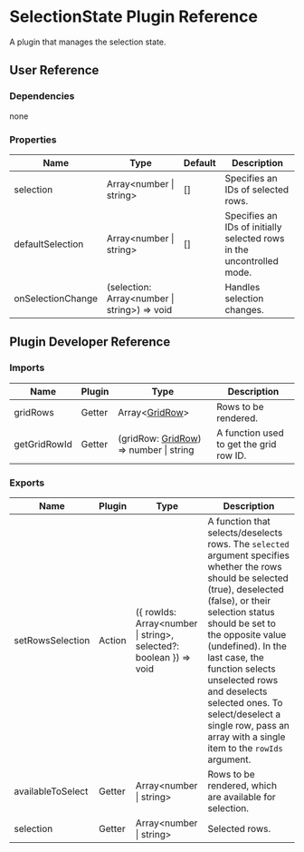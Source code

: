 # SelectionState Plugin Reference

A plugin that manages the selection state.

## User Reference

### Dependencies

none

### Properties

Name | Type | Default | Description
-----|------|---------|------------
selection | Array&lt;number &#124; string&gt; | [] | Specifies an IDs of selected rows.
defaultSelection | Array&lt;number &#124; string&gt; | [] | Specifies an IDs of initially selected rows in the uncontrolled mode.
onSelectionChange | (selection: Array&lt;number &#124; string&gt;) => void | | Handles selection changes.

## Plugin Developer Reference

### Imports

Name | Plugin | Type | Description
-----|--------|------|------------
gridRows | Getter | Array&lt;[GridRow](grid.md#grid-row)&gt; | Rows to be rendered.
getGridRowId | Getter | (gridRow: [GridRow](grid.md#grid-row)) => number &#124; string | A function used to get the grid row ID.

### Exports

Name | Plugin | Type | Description
-----|--------|------|------------
setRowsSelection | Action | ({ rowIds: Array&lt;number &#124; string&gt;, selected?: boolean  }) => void | A function that selects/deselects rows. The `selected` argument specifies whether the rows should be selected (true), deselected (false), or their selection status should be set to the opposite value (undefined). In the last case, the function selects unselected rows and deselects selected ones. To select/deselect a single row, pass an array with a single item to the `rowIds` argument.
availableToSelect | Getter | Array&lt;number &#124; string&gt; | Rows to be rendered, which are available for selection.
selection | Getter | Array&lt;number &#124; string&gt; | Selected rows.
